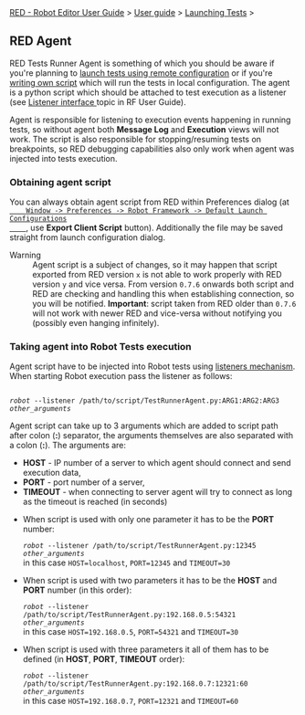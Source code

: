 <html>
<head>
<link href="PLUGINS_ROOT/org.robotframework.ide.eclipse.main.plugin.doc.user/help/style.css" rel="stylesheet" type="text/css"/>
</head>
<body>
<a href="..\..\index.html">RED - Robot Editor User Guide</a> &gt; <a href="..\user_guide.html">User guide</a> &gt; <a href="..\launching.html">Launching Tests</a> &gt; 
	<h2>RED Agent</h2>
<p>RED Tests Runner Agent is something of which you should be aware if you're planning 
	to <a href="remote_launch.html">launch tests using remote configuration</a> or if you're 
	<a href="local_launch_scripting.html">writing own script</a> which will run the tests in 
	local configuration. The agent is a python script which should be attached to test execution as a listener (see 
	<a class="external" href="http://robotframework.org/robotframework/latest/RobotFrameworkUserGuide.html#listener-interface" target="_blank">
	Listener interface
	</a> topic in RF User Guide).
	</p>
<p>Agent is responsible for listening to execution events happening in running tests, so without agent
	both <b>Message Log</b> and <b>Execution</b> views will not work. The script is also responsible for
	stopping/resuming tests on breakpoints, so RED debugging capabilities also only work when agent 
	was injected into tests execution.
	</p>
<h3>Obtaining agent script</h3>
<p>You can always obtain agent script from RED within Preferences dialog
	(at <code><a class="command" href="javascript:executeCommand('org.eclipse.ui.window.preferences(preferencePageId=org.robotframework.ide.eclipse.main.plugin.preferences.launch.default)')">
	Window -&gt; Preferences -&gt; Robot Framework -&gt; Default Launch Configurations
	</a></code>, use <b>Export Client Script</b> button). Additionally the file may be saved
	straight from launch configuration dialog.
	</p>
<dl class="warning">
<dt>Warning</dt>
<dd>Agent script is a subject of changes, so it may happen that script exported from RED version
	   <code>x</code> is not able to work properly with RED version <code>y</code> and 
	   vice versa. From version <code>0.7.6</code> onwards both script and RED are checking and handling
	   this when establishing connection, so you will be notified. <b>Important</b>: script taken from RED older than 
	   <code>0.7.6</code> will not work with newer RED and vice-versa without notifying you
	   (possibly even hanging infinitely).
	   </dd>
</dl>
<h3 id="command_line_usage">Taking agent into Robot Tests execution</h3>
<p>Agent script have to be injected into Robot tests using 
	<a class="external" href="http://robotframework.org/robotframework/latest/RobotFrameworkUserGuide.html#listener-interface" target="_blank">
	listeners mechanism</a>. When starting Robot execution pass the listener as follows:
	</p>
<div class="code"><code>
<i>robot</i> --listener /path/to/script/TestRunnerAgent.py:ARG1:ARG2:ARG3 <i>other_arguments</i>
</code></div>
<p>Agent script can take up to 3 arguments which are added to script path after colon (<b>:</b>) separator, 
	the arguments themselves are also separated with a colon (<b>:</b>). The arguments are:
	</p>
<ul>
<li><b>HOST</b> - IP number of a server to which agent should connect and send execution data,
		<li><b>PORT</b> - port number of a server,
		<li><b>TIMEOUT</b> - when connecting to server agent will try to connect as long as the timeout is reached
		(in seconds)  
		</li>
</li></li></ul>
<ul>
<li>
			When script is used with only one parameter it has to be the <b>PORT</b> number:
			<div class="code"><code>
<i>robot</i> --listener /path/to/script/TestRunnerAgent.py:12345 <i>other_arguments</i>
</code></div>
			in this case <code>HOST=localhost</code>, <code>PORT=12345</code> and <code>TIMEOUT=30</code><p></p>
</li>
<li>
			When script is used with two parameters it has to be the <b>HOST</b> and <b>PORT</b>
			number (in this order):
			<div class="code"><code>
<i>robot</i> --listener /path/to/script/TestRunnerAgent.py:192.168.0.5:54321 <i>other_arguments</i>
</code></div>
			in this case <code>HOST=192.168.0.5</code>, <code>PORT=54321</code> and <code>TIMEOUT=30</code><p></p>
</li>
<li>
			When script is used with three parameters it all of them has to be defined (in <b>HOST</b>, <b>PORT</b>, 
			<b>TIMEOUT</b> order):
			<div class="code"><code>
<i>robot</i> --listener /path/to/script/TestRunnerAgent.py:192.168.0.7:12321:60 <i>other_arguments</i>
</code></div>
			in this case <code>HOST=192.168.0.7</code>, <code>PORT=12321</code> and <code>TIMEOUT=60</code>
</li>
</ul>
<br/>
<br/>
</body>
</html>
